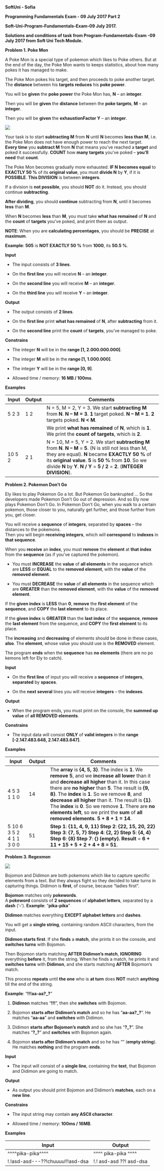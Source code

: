 **SoftUni - Sofia**

**Programming Fundamentals Exam - 09 July 2017 Part 2**

**Soft-Uni-Program-Fundamentals-Exam-09 July 2017.**

**Solutions and conditions of task from Program-Fundamentals-Exam -09 July 2017
from Soft Uni Tech Module.**

**Problem 1. Poke Mon**

A Poke Mon is a special type of pokemon which likes to Poke others. But at the
end of the day, the Poke Mon wants to keeps statistics, about how many pokes it
has managed to make.

The Poke Mon pokes his target, and then proceeds to poke another target. The
**distance** between his **targets reduces** his **poke power**.

You will be **given** the **poke power** the Poke Mon has, **N** – an
**integer**.

Then you will be **given** the **distance** between the **poke targets**, **M**
– an **integer**.

Then you will be **given** the **exhaustionFactor Y** – an **integer**.

![](media/98c918540d72063d85862a0d496bbda5.jpg)

Your task is to start **subtracting M** from **N** until **N** becomes **less
than M**, i.e. the Poke Mon does not have enough power to reach the next target.  
**Every time** you **subtract M** from **N** that means you’ve reached a
**target** and poked it successfully. **COUNT** how **many targets** you’ve
poked – **you’ll need** that **count**.

The Poke Mon becomes gradually more exhausted. **IF N becomes equal** to
**EXACTLY 50 %** of its **original value**, you must **divide N** by **Y**, if
it is **POSSIBLE**. **This DIVISION** is between **integers**.

If a division is **not possible**, you should **NOT** do it. Instead, you should
continue **subtracting**.

**After dividing**, you should **continue** subtracting from **N**, until it
becomes **less** than **M**.

When **N** becomes **less** than **M**, you must take **what has remained** of
**N** and the **count** of **targets** you’ve poked, and print them as output.

**NOTE**: When you are **calculating percentages**, you should be **PRECISE** at
**maximum**.

**Example**: **505** is **NOT EXACTLY 50 %** from **1000**, its **50.5 %**.

**Input**

-   The input consists of **3 lines**.

-   On the **first line** you will receive **N** – an **integer**.

-   On the **second line** you will receive **M** – an **integer**.

-   On the **third line** you will receive **Y** – an **integer**.

**Output**

-   The output consists of **2 lines**.

-   On the **first line** print **what has remained** of **N**, after
    **subtracting** from it.

-   On the **second line** print the **count** of **targets**, you’ve managed to
    poke.

**Constrains**

-   The integer **N** will be in the **range [1, 2.000.000.000]**.

-   The integer **M** will be in the **range [1, 1.000.000]**.

-   The integer **Y** will be in the **range [0, 9]**.

-   Allowed time / memory: **16 MB / 100ms**.

**Examples**

| **Input** | **Output** | **Comments**                                                                                                                                                                                                                                                                                              |
|-----------|------------|-----------------------------------------------------------------------------------------------------------------------------------------------------------------------------------------------------------------------------------------------------------------------------------------------------------|
| 5 2 3     | 1 2        | N = 5, M = 2, Y = 3. We start **subtracting M** from **N**. **N – M = 3**. **1** target poked. **N – M = 1**. **2** targets poked. **N \< M**.                                                                                                                                                            |
|           |            | We print **what has remained** of **N**, which is **1**. We print the **count of targets**, which is **2**.                                                                                                                                                                                               |
| 10 5 2    | 2 1        | N = 10, M = 5, Y = 2. We start **subtracting M** from **N**. **N – M** = **5**. (N is still not less than M, they are equal). **N** became **EXACTLY 50 %** of its **original value**. **5** is **50 %** from **10**. So we divide **N** by **Y**. **N / Y** = **5 / 2** = **2**. (**INTEGER DIVISION**). |

**Problem 2. Pokemon Don’t Go**

Ely likes to play Pokemon Go a lot. But Pokemon Go bankrupted … So the
developers made Pokemon Don’t Go out of depression. And so Ely now plays Pokemon
Don’t Go. In Pokemon Don’t Go, when you walk to a certain pokemon, those closer
to you, naturally get further, and those further from you, get closer.

You will receive a **sequence** of **integers**, separated by **spaces** – the
distances to the pokemons.  
Then you will begin **receiving integers**, which will **correspond** to
**indexes** in **that sequence**.

When you **receive** an **index**, you must **remove** the **element** at **that
index** from the **sequence** (as if you’ve captured the pokemon).

-   You must **INCREASE** the **value** of **all elements** in the sequence
    which are **LESS** or **EQUAL** to the **removed element**, with the
    **value** of the **removed element**.

-   You must **DECREASE** the **value** of **all elements** in the sequence
    which are **GREATER** than the **removed element**, with the **value** of
    the **removed element**.

If the **given index** is **LESS** than **0**, **remove** the **first element**
of the **sequence**, and **COPY** the **last element** to its place.

If the **given index** is **GREATER** than the **last index** of the
**sequence**, **remove** the **last element** from the sequence, and **COPY**
the **first element** to its place.

The **increasing** and **decreasing** of elements should be done in these cases,
**also**. The **element**, whose value you should use is the **REMOVED**
element.

The program **ends** when the **sequence** has **no elements** (there are no po
kemons left for Ely to catch).

**Input**

-   On the **first line** of input you will receive a **sequence** of
    **integers**, **separated** by **spaces**.

-   On the **next several** lines you will receive **integers** – the
    **indexes**.

**Output**

-   When the program ends, you must print on the console, the **summed up
    value** of **all REMOVED elements**.

**Constrains**

-   The input data will consist **ONLY** of **valid integers** in the **range
    [-2.147.483.648, 2.147.483.647]**.

**Examples**

| **Input**                | **Output** | **Comments**                                                                                                                                                                                                                                                                                                                                                                                                                                                                            |
|--------------------------|------------|-----------------------------------------------------------------------------------------------------------------------------------------------------------------------------------------------------------------------------------------------------------------------------------------------------------------------------------------------------------------------------------------------------------------------------------------------------------------------------------------|
| 4 5 3 1 1 0              | 14         | The **array** is **{4, 5, 3}**. The index is **1**. We **remove 5**, and we **increase all lower** than it and **decrease all higher** than it. In this case there are **no higher** than **5**. The result is **{9, 8}**. The **index** is **1**. So we remove **8**, and **decrease all higher** than it. The result is **{1}**. The **index** is **0**. So we remove **1**. There are **no elements left**, so we print the **sum** of **all removed elements**. **5 + 8 + 1 = 14**. |
| 5 10 6 3 5 2 4 1 1 3 0 0 | 51         | **Step 1**: **{11, 4, 9, 11} Step 2**: **{22, 15, 20, 22} Step 3**: **{7, 5, 7} Step 4**: **{2, 2} Step 5**: **{4, 4} Step 6**: **{8} Step 7**: **{} (empty). Result** = **6 + 11 + 15 + 5 + 2 + 4 + 8 = 51**.                                                                                                                                                                                                                                                                          |

**Problem 3. Regexmon**

![](media/d1c8e87aff1cfac5fd8ed891a60f2d6c.jpg)

Bojomon and Didimon are both pokemons which like to capture specific elements
from a text. But they always fight so they decided to take turns in capturing
things. Didimon is **first**, of course, because “ladies first”.

**Bojomon** matches only **pokewords**.  
A **pokeword** consists of **2 sequences** of **alphabet letters**, separated by
a **dash** (‘**-**’). **Example**: “**pika-pika**”

**Didimon** matches everything **EXCEPT alphabet letters** and **dashes**.

You will get a **single string**, containing random ASCII characters, from the
input.

**Didimon starts first**. If she **finds** a **match**, she prints it on the
console, and **switches turns** with Bojomon.

Then Bojomon starts matching **AFTER Didimon’s match**, **IGNORING** everything
**before** it, from the string. When he finds a match, he prints it and
**switches turns** with **Didimon**, and she starts matching **AFTER** Bojomon’s
match.

This process **repeats** until **the one** who is **at turn** does **NOT** match
**anything** till the end of the string.

**Example**: “**!!!aa-aa?_?**”

1.  **Didimon** matches “**!!!**”, then she **switches** with Bojomon.

2.  Bojomon **starts after Didimon’s match** and so he has “**aa-aa?_?**”. He
    matches “**aa-aa**” and **switches** with Didimon.

3.  Didimon **starts after Bojomon’s match** and so she has “**?_?**”. She
    matches “**?_?**” and **switches** with Bojomon again.

4.  Bojomon **starts after Didimon’s match** and so he has “” (**empty
    string**). He matches **nothing** and the program **ends**.

**Input**

-   The input will consist of a **single line**, containing the **text**, that
    Bojomon and Didimon are going to match.

**Output**

-   As output you should print Bojomon and Didimon’s **matches**, each on a
    **new line**.

**Constrains**

-   The input string may contain **any ASCII character**.

-   Allowed time / memory: **100ms / 16MB**.

**Examples**

| **Input**                        | **Output**                  |
|----------------------------------|-----------------------------|
| \^\^\^\^pika-pika\^\^\^\^        | \^\^\^\^ pika-pika \^\^\^\^ |
| !.!asd-asd---??!chuuuu!!!asd-dsa | !.! asd-asd ??! asd-dsa     |
